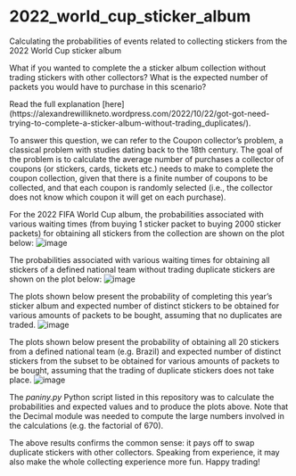 # 2022_world_cup_sticker_album
Calculating the probabilities of events related to collecting stickers from the 2022 World Cup sticker album


What if you wanted to complete the a sticker album collection without trading stickers with other collectors? What is the expected number of packets you would have to purchase in this scenario?
<p>Read the full explanation [here](https://alexandrewillikneto.wordpress.com/2022/10/22/got-got-need-trying-to-complete-a-sticker-album-without-trading_duplicates/).</p>

<p>To answer this question, we can refer to the Coupon collector’s problem, a classical problem with studies dating back to the 18th century. The goal of the problem is to calculate the average number of purchases a collector of coupons (or stickers, cards, tickets etc.) needs to make to complete the coupon collection, given that there is a finite number of coupons to be collected, and that each coupon is randomly selected (i.e., the collector does not know which coupon it will get on each purchase).</p>


For the 2022 FIFA World Cup album, the probabilities associated with various waiting times (from buying 1 sticker packet to buying 2000 sticker packets) for obtaining all stickers from the collection are shown on the plot below:
![image](https://github.com/awneto-basic/2022_world_cup_sticker_album/assets/29670261/ed1bdae4-1423-425e-b82e-dadc06fcf58d)

The probabilities associated with various waiting times for obtaining all stickers of a defined national team without trading duplicate stickers are shown on the plot below:
![image](https://github.com/awneto-basic/2022_world_cup_sticker_album/assets/29670261/f32b0c2e-ed81-4847-ab1f-89f2e5819f53)

The plots shown below present the probability of completing this year’s sticker album and expected number of distinct stickers to be obtained for various amounts of packets to be bought, assuming that no duplicates are traded.
![image](https://github.com/awneto-basic/2022_world_cup_sticker_album/assets/29670261/a711ea4a-b3d5-40c9-9f34-51bc914e2107)

The plots shown below present the probability of obtaining all 20 stickers from a defined national team (e.g. Brazil) and expected number of distinct stickers from the subset to be obtained for various amounts of packets to be bought, assuming that the trading of duplicate stickers does not take place.
![image](https://github.com/awneto-basic/2022_world_cup_sticker_album/assets/29670261/99e94cd9-f367-48cc-ad7f-703150d0e858)

The _paniny.py_ Python script listed in this repository was to calculate the probabilities and expected values and to produce the plots above.
Note that the Decimal module was needed to compute the large numbers involved in the calculations (e.g. the factorial of 670).

The above results confirms the common sense: it pays off to swap duplicate stickers with other collectors. Speaking from experience, it may also make the whole collecting experience more fun. Happy trading!


